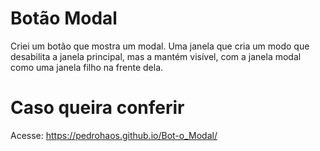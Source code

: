 # Botão Modal
Criei um botão que mostra um modal. Uma janela que cria um modo que desabilita a janela principal, mas a mantém visível, com a janela modal como uma janela filho na frente dela.

# Caso queira conferir
Acesse: https://pedrohaos.github.io/Bot-o_Modal/
